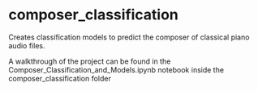 # composer_classification
Creates classification models to predict the composer of classical piano audio files.

A walkthrough of the project can be found in the Composer_Classification_and_Models.ipynb notebook inside the
composer_classification folder
